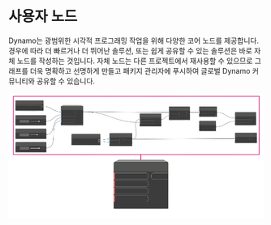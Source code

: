 # 사용자 노드

Dynamo는 광범위한 시각적 프로그래밍 작업을 위해 다양한 코어 노드를 제공합니다. 경우에 따라 더 빠르거나 더 뛰어난 솔루션, 또는 쉽게 공유할 수 있는 솔루션은 바로 자체 노드를 작성하는 것입니다. 자체 노드는 다른 프로젝트에서 재사용할 수 있으므로 그래프를 더욱 명확하고 선명하게 만들고 패키지 관리자에 푸시하여 글로벌 Dynamo 커뮤니티와 공유할 수 있습니다.

![](../images/6-1/customNodes1(1).png)

